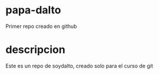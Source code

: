 # papa-dalto
Primer repo creado en github

# descripcion 
Este es un repo de soydalto, creado solo para el curso de git
